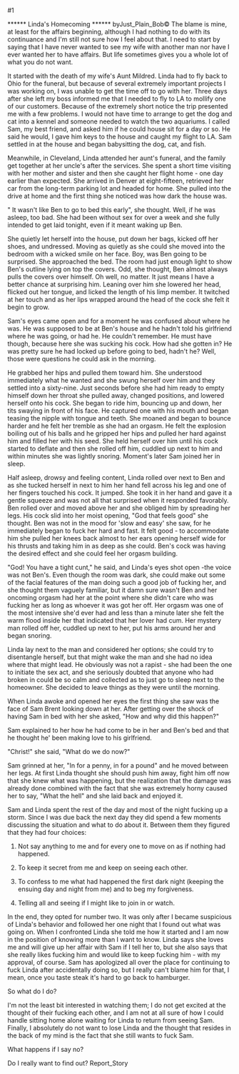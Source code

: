#1 

 

 ****** Linda's Homecoming ****** byJust_Plain_Bob© The blame is mine, at least for the affairs beginning, although I had nothing to do with its continuance and I'm still not sure how I feel about that. I need to start by saying that I have never wanted to see my wife with another man nor have I ever wanted her to have affairs. But life sometimes gives you a whole lot of what you do not want. 

 It started with the death of my wife's Aunt Mildred. Linda had to fly back to Ohio for the funeral, but because of several extremely important projects I was working on, I was unable to get the time off to go with her. Three days after she left my boss informed me that I needed to fly to LA to mollify one of our customers. Because of the extremely short notice the trip presented me with a few problems. I would not have time to arrange to get the dog and cat into a kennel and someone needed to watch the two aquariums. I called Sam, my best friend, and asked him if he could house sit for a day or so. He said he would, I gave him keys to the house and caught my flight to LA. Sam settled in at the house and began babysitting the dog, cat, and fish. 

 Meanwhile, in Cleveland, Linda attended her aunt's funeral, and the family get together at her uncle's after the services. She spent a short time visiting with her mother and sister and then she caught her flight home - one day earlier than expected. She arrived in Denver at eight-fifteen, retrieved her car from the long-term parking lot and headed for home. She pulled into the drive at home and the first thing she noticed was how dark the house was. 

 " It wasn't like Ben to go to bed this early", she thought. Well, if he was asleep, too bad. She had been without sex for over a week and she fully intended to get laid tonight, even if it meant waking up Ben. 

 She quietly let herself into the house, put down her bags, kicked off her shoes, and undressed. Moving as quietly as she could she moved into the bedroom with a wicked smile on her face. Boy, was Ben going to be surprised. She approached the bed. The room had just enough light to show Ben's outline lying on top the covers. Odd, she thought, Ben almost always pulls the covers over himself. Oh well, no matter. It just means I have a better chance at surprising him. Leaning over him she lowered her head, flicked out her tongue, and licked the length of his limp member. It twitched at her touch and as her lips wrapped around the head of the cock she felt it begin to grow. 

 Sam's eyes came open and for a moment he was confused about where he was. He was supposed to be at Ben's house and he hadn't told his girlfriend where he was going, or had he. He couldn't remember. He must have though, because here she was sucking his cock. How had she gotten in? He was pretty sure he had locked up before going to bed, hadn't he? Well, those were questions he could ask in the morning. 

 He grabbed her hips and pulled them toward him. She understood immediately what he wanted and she swung herself over him and they settled into a sixty-nine. Just seconds before she had him ready to empty himself down her throat she pulled away, changed positions, and lowered herself onto his cock. She began to ride him, bouncing up and down, her tits swaying in front of his face. He captured one with his mouth and began teasing the nipple with tongue and teeth. She moaned and began to bounce harder and he felt her tremble as she had an orgasm. He felt the explosion boiling out of his balls and he gripped her hips and pulled her hard against him and filled her with his seed. She held herself over him until his cock started to deflate and then she rolled off him, cuddled up next to him and within minutes she was lightly snoring. Moment's later Sam joined her in sleep. 

 Half asleep, drowsy and feeling content, Linda rolled over next to Ben and as she tucked herself in next to him her hand fell across his leg and one of her fingers touched his cock. It jumped. She took it in her hand and gave it a gentle squeeze and was not all that surprised when it responded favorably. Ben rolled over and moved above her and she obliged him by spreading her legs. His cock slid into her moist opening, "God that feels good" she thought. Ben was not in the mood for 'slow and easy' she saw, for he immediately began to fuck her hard and fast. It felt good - to accommodate him she pulled her knees back almost to her ears opening herself wide for his thrusts and taking him in as deep as she could. Ben's cock was having the desired effect and she could feel her orgasm building. 

 "God! You have a tight cunt," he said, and Linda's eyes shot open -the voice was not Ben's. Even though the room was dark, she could make out some of the facial features of the man doing such a good job of fucking her, and she thought them vaguely familiar, but it damn sure wasn't Ben and her oncoming orgasm had her at the point where she didn't care who was fucking her as long as whoever it was got her off. Her orgasm was one of the most intensive she'd ever had and less than a minute later she felt the warm flood inside her that indicated that her lover had cum. Her mystery man rolled off her, cuddled up next to her, put his arms around her and began snoring. 

 Linda lay next to the man and considered her options; she could try to disentangle herself, but that might wake the man and she had no idea where that might lead. He obviously was not a rapist - she had been the one to initiate the sex act, and she seriously doubted that anyone who had broken in could be so calm and collected as to just go to sleep next to the homeowner. She decided to leave things as they were until the morning. 

 When Linda awoke and opened her eyes the first thing she saw was the face of Sam Brent looking down at her. After getting over the shock of having Sam in bed with her she asked, "How and why did this happen?" 

 Sam explained to her how he had come to be in her and Ben's bed and that he thought he' been making love to his girlfriend. 

 "Christ!" she said, "What do we do now?" 

 Sam grinned at her, "In for a penny, in for a pound" and he moved between her legs. At first Linda thought she should push him away, fight him off now that she knew what was happening, but the realization that the damage was already done combined with the fact that she was extremely horny caused her to say, "What the hell" and she laid back and enjoyed it. 

 Sam and Linda spent the rest of the day and most of the night fucking up a storm. Since I was due back the next day they did spend a few moments discussing the situation and what to do about it. Between them they figured that they had four choices: 

 1. Not say anything to me and for every one to move on as if nothing had happened. 

 2. To keep it secret from me and keep on seeing each other. 

 3. To confess to me what had happened the first dark night (keeping the ensuing day and night from me) and to beg my forgiveness. 

 4. Telling all and seeing if I might like to join in or watch. 

 In the end, they opted for number two. It was only after I became suspicious of Linda's behavior and followed her one night that I found out what was going on. When I confronted Linda she told me how it started and I am now in the position of knowing more than I want to know. Linda says she loves me and will give up her affair with Sam if I tell her to, but she also says that she really likes fucking him and would like to keep fucking him - with my approval, of course. Sam has apologized all over the place for continuing to fuck Linda after accidentally doing so, but I really can't blame him for that, I mean, once you taste steak it's hard to go back to hamburger. 

 So what do I do? 

 I'm not the least bit interested in watching them; I do not get excited at the thought of their fucking each other, and I am not at all sure of how I could handle sitting home alone waiting for Linda to return from seeing Sam. Finally, I absolutely do not want to lose Linda and the thought that resides in the back of my mind is the fact that she still wants to fuck Sam. 

 What happens if I say no? 

 Do I really want to find out? Report_Story 
